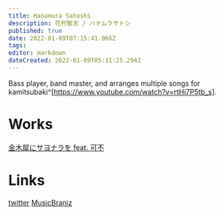 ```yaml
---
title: Hanamura Satoshi
description: 花村智志 / ハナムラサトシ
published: true
date: 2022-01-09T07:15:41.966Z
tags: 
editor: markdown
dateCreated: 2022-01-09T05:11:25.294Z
---
```


Bass player, band master, and arranges multiple songs for kamitsubaki^[https://www.youtube.com/watch?v=rtHi7P5tb_s].

# Works

[金木犀にサヨナラを feat. 可不](https://www.youtube.com/watch?v=wJl97jzsSTI)

# Links
[twitter](https://twitter.com/hanamura_sts)
[MusicBraniz](https://musicbrainz.org/artist/38be044a-82a5-45f9-a259-1a80365ee762/events)